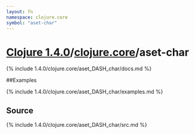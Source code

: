 ```yaml
---
layout: fn
namespace: clojure.core
symbol: "aset-char"
---
```


# [Clojure 1.4.0](../../)/[clojure.core](../)/aset-char

{% include 1.4.0/clojure.core/aset_DASH_char/docs.md %}

##Examples

{% include 1.4.0/clojure.core/aset_DASH_char/examples.md %}
## Source
{% include 1.4.0/clojure.core/aset_DASH_char/src.md %}

